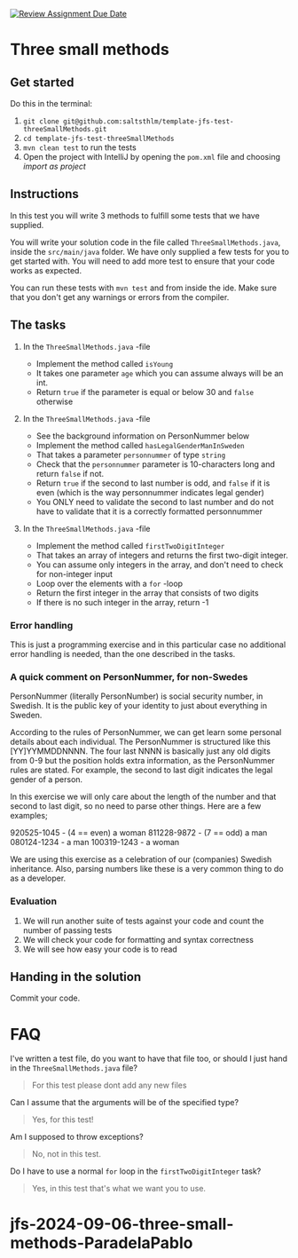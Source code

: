 [![Review Assignment Due Date](https://classroom.github.com/assets/deadline-readme-button-22041afd0340ce965d47ae6ef1cefeee28c7c493a6346c4f15d667ab976d596c.svg)](https://classroom.github.com/a/w3C2UwVE)
# Three small methods

## Get started

Do this in the terminal:

1. `git clone git@github.com:saltsthlm/template-jfs-test-threeSmallMethods.git`
2. `cd template-jfs-test-threeSmallMethods`
3. `mvn clean test` to run the tests
4. Open the project with IntelliJ by opening the `pom.xml` file and choosing _import as project_

## Instructions

In this test you will write 3 methods to fulfill some tests that we have supplied.

You will write your solution code in the file called `ThreeSmallMethods.java`, inside the `src/main/java` folder. We have only supplied a few tests for you to get started with. You will need to add more test to ensure that your code works as expected.

You can run these tests with `mvn test` and from inside the ide. Make sure that you don't get any warnings or errors from the compiler.

## The tasks

1. In the `ThreeSmallMethods.java` -file

   - Implement the method called `isYoung`
   - It takes one parameter `age` which you can assume always will be an int.
   - Return `true` if the parameter is equal or below 30 and `false` otherwise

2. In the `ThreeSmallMethods.java` -file

   - See the background information on PersonNummer below
   - Implement the method called `hasLegalGenderManInSweden`
   - That takes a parameter `personnummer` of type `string`
   - Check that the `personnummer` parameter is 10-characters long and return `false` if not.
   - Return `true` if the second to last number is odd, and `false` if it is even (which is the way personnummer indicates legal gender)
   - You ONLY need to validate the second to last number and do not have to validate that it is a correctly formatted personnummer

3. In the `ThreeSmallMethods.java` -file

   - Implement the method called `firstTwoDigitInteger`
   - That takes an array of integers and returns the first two-digit integer.
   - You can assume only integers in the array, and don't need to check for non-integer input
   - Loop over the elements with a `for` -loop
   - Return the first integer in the array that consists of two digits
   - If there is no such integer in the array, return -1

### Error handling

This is just a programming exercise and in this particular case no additional error handling is needed, than the one described in the tasks.

### A quick comment on PersonNummer, for non-Swedes

PersonNummer (literally PersonNumber) is social security number, in Swedish. It is the public key of your identity to just about everything in Sweden.

According to the rules of PersonNummer, we can get learn some personal details about each individual.
The PersonNummer is structured like this [YY]YYMMDDNNNN. The four last NNNN is basically just any old digits from 0-9 but the position holds extra information, as the PersonNummer rules are stated. For example, the second to last digit indicates the legal gender of a person.

In this exercise we will only care about the length of the number and that second to last digit, so no need to parse other things. Here are a few examples;

920525-1045 - (4 == even) a woman
811228-9872 - (7 == odd) a man
080124-1234 - a man
100319-1243 - a woman

We are using this exercise as a celebration of our (companies) Swedish inheritance. Also, parsing numbers like these is a very common thing to do as a developer.

### Evaluation

1. We will run another suite of tests against your code and count the number of passing tests
2. We will check your code for formatting and syntax correctness
3. We will see how easy your code is to read

## Handing in the solution

Commit your code.

# FAQ

I've written a test file, do you want to have that file too, or should I just hand in the `ThreeSmallMethods.java` file?

> For this test please dont add any new files

Can I assume that the arguments will be of the specified type?

> Yes, for this test!

Am I supposed to throw exceptions?

> No, not in this test.

Do I have to use a normal `for` loop in the `firstTwoDigitInteger` task?

> Yes, in this test that's what we want you to use.
# jfs-2024-09-06-three-small-methods-ParadelaPablo
